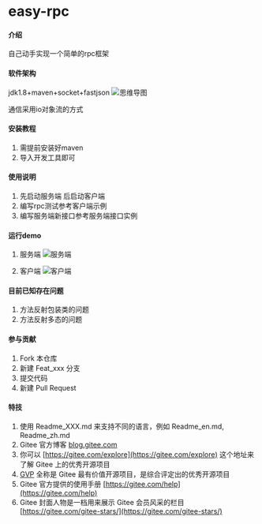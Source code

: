 # easy-rpc

#### 介绍
自己动手实现一个简单的rpc框架

#### 软件架构
jdk1.8+maven+socket+fastjson
![思维导图](https://images.gitee.com/uploads/images/2021/0331/221757_8df57b82_5489834.png "RPC思维导图.png")

通信采用io对象流的方式


#### 安装教程

1. 需提前安装好maven
2. 导入开发工具即可


#### 使用说明

1.  先启动服务端 后启动客户端
2.  编写rpc测试参考客户端示例
3.  编写服务端新接口参考服务端接口实例  

#### 运行demo

1. 服务端
![服务端](https://images.gitee.com/uploads/images/2021/0331/222322_376b61ed_5489834.png "服务端.png")


2. 客户端
![客户端](https://images.gitee.com/uploads/images/2021/0331/222248_f2f2c51a_5489834.png "客户端.png")

#### 目前已知存在问题

1. 方法反射包装类的问题
2. 方法反射多态的问题

#### 参与贡献

1.  Fork 本仓库
2.  新建 Feat_xxx 分支
3.  提交代码
4.  新建 Pull Request


#### 特技

1.  使用 Readme\_XXX.md 来支持不同的语言，例如 Readme\_en.md, Readme\_zh.md
2.  Gitee 官方博客 [blog.gitee.com](https://blog.gitee.com)
3.  你可以 [https://gitee.com/explore](https://gitee.com/explore) 这个地址来了解 Gitee 上的优秀开源项目
4.  [GVP](https://gitee.com/gvp) 全称是 Gitee 最有价值开源项目，是综合评定出的优秀开源项目
5.  Gitee 官方提供的使用手册 [https://gitee.com/help](https://gitee.com/help)
6.  Gitee 封面人物是一档用来展示 Gitee 会员风采的栏目 [https://gitee.com/gitee-stars/](https://gitee.com/gitee-stars/)
